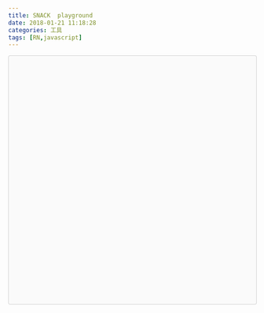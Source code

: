 ```yaml
---
title: SNACK  playground
date: 2018-01-21 11:18:28
categories: 工具
tags: [RN,javascript]
---
```


<div data-snack-id="H1R1-t-Sz" data-snack-platform="ios" data-snack-preview="true" data-snack-theme="light" style="overflow:hidden;background:#fafafa;border:1px solid rgba(0,0,0,.16);border-radius:4px;height:505px;width:100%"></div>
<script async src="https://snack.expo.io/embed.js"></script>

